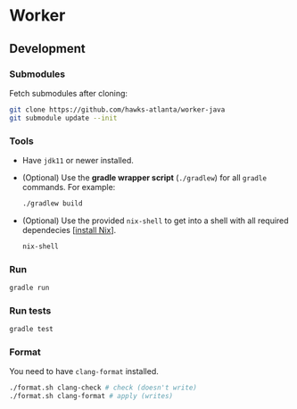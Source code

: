 # Worker

## Development

### Submodules

Fetch submodules after cloning:

```sh
git clone https://github.com/hawks-atlanta/worker-java
git submodule update --init
```

### Tools

- Have `jdk11` or newer installed.
- (Optional) Use the **gradle wrapper script** (`./gradlew`) for all `gradle` commands. For example:

    ```sh
    ./gradlew build
    ```

- (Optional) Use the provided `nix-shell` to get into a shell with all required dependecies [[install Nix](https://nixos.org/download)].

    ```sh
    nix-shell
    ```

### Run

```sh
gradle run
```

### Run tests

```sh
gradle test
```

### Format

You need to have `clang-format` installed.

```sh
./format.sh clang-check # check (doesn't write)
./format.sh clang-format # apply (writes)
```

